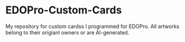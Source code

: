 # EDOPro-Custom-Cards
My repository for custom cardss I programmed for EDOPro.
All artworks belong to their origianl owners or are AI-generated.
